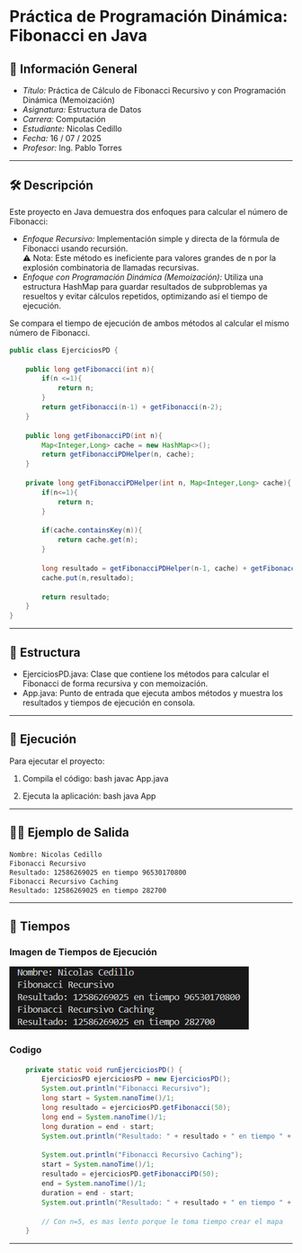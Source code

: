 # Práctica de Programación Dinámica: Fibonacci en Java

## 📌 Información General

- *Título:* Práctica de Cálculo de Fibonacci Recursivo y con Programación Dinámica (Memoización)
- *Asignatura:* Estructura de Datos
- *Carrera:* Computación
- *Estudiante:* Nicolas Cedillo
- *Fecha:* 16 / 07 / 2025
- *Profesor:* Ing. Pablo Torres

---

## 🛠 Descripción

Este proyecto en Java demuestra dos enfoques para calcular el número de Fibonacci:

- *Enfoque Recursivo:* Implementación simple y directa de la fórmula de Fibonacci usando recursión.  
  ⚠ Nota: Este método es ineficiente para valores grandes de n por la explosión combinatoria de llamadas recursivas.
- *Enfoque con Programación Dinámica (Memoización):* Utiliza una estructura HashMap para guardar resultados de subproblemas ya resueltos y evitar cálculos repetidos, optimizando así el tiempo de ejecución.

Se compara el tiempo de ejecución de ambos métodos al calcular el mismo número de Fibonacci.

```java
public class EjerciciosPD {

    public long getFibonacci(int n){
        if(n <=1){
            return n;
        }
        return getFibonacci(n-1) + getFibonacci(n-2);
    }

    public long getFibonacciPD(int n){
        Map<Integer,Long> cache = new HashMap<>();
        return getFibonacciPDHelper(n, cache);
    }

    private long getFibonacciPDHelper(int n, Map<Integer,Long> cache){
        if(n<=1){
            return n;
        }

        if(cache.containsKey(n)){
            return cache.get(n);
        }

        long resultado = getFibonacciPDHelper(n-1, cache) + getFibonacciPDHelper(n-2, cache);
        cache.put(n,resultado);

        return resultado;
    }
}
```

---

## 🧪 Estructura

- EjerciciosPD.java: Clase que contiene los métodos para calcular el Fibonacci de forma recursiva y con memoización.
- App.java: Punto de entrada que ejecuta ambos métodos y muestra los resultados y tiempos de ejecución en consola.

---


## 🚀 Ejecución

Para ejecutar el proyecto:

1. Compila el código:
    bash
    javac App.java
    
2. Ejecuta la aplicación:
    bash
    java App
    

---

## 🧑‍💻 Ejemplo de Salida

```plaintext
Nombre: Nicolas Cedillo
Fibonacci Recursivo 
Resultado: 12586269025 en tiempo 96530170800
Fibonacci Recursivo Caching
Resultado: 12586269025 en tiempo 282700
```

---

## 📄 Tiempos

### Imagen de Tiempos de Ejecución

![Imagen de tiempos](./captura_tiempos_finacci.png)

### Codigo
```java
    private static void runEjerciciosPD() {
        EjerciciosPD ejerciciosPD = new EjerciciosPD();
        System.out.println("Fibonacci Recursivo");
        long start = System.nanoTime()/1;
        long resultado = ejerciciosPD.getFibonacci(50);
        long end = System.nanoTime()/1;
        long duration = end - start;
        System.out.println("Resultado: " + resultado + " en tiempo " + duration);

        System.out.println("Fibonacci Recursivo Caching");
        start = System.nanoTime()/1;
        resultado = ejerciciosPD.getFibonacciPD(50);
        end = System.nanoTime()/1;
        duration = end - start;
        System.out.println("Resultado: " + resultado + " en tiempo " + duration);

        // Con n=5, es mas lento porque le toma tiempo crear el mapa
    }
```
---